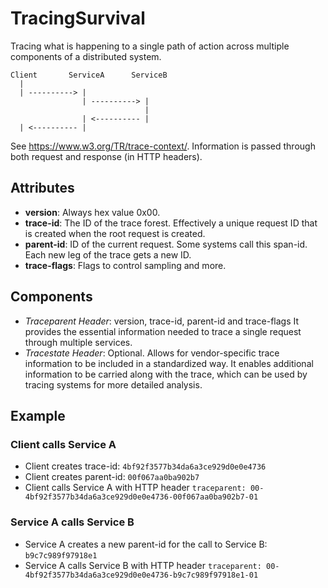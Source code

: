 # TracingSurvival

Tracing what is happening to a single path of action across multiple components of a distributed system.

```
Client       ServiceA      ServiceB
  |
  | ----------> |
                | ----------> |
                              |
                | <---------- |
  | <---------- |
```
See https://www.w3.org/TR/trace-context/. Information is passed through both request and response (in HTTP headers).

## Attributes
* **version**: Always hex value 0x00.
* **trace-id**: The ID of the trace forest. Effectively a unique request ID that is created when the root request is created.
* **parent-id**: ID of the current request. Some systems call this span-id. Each new leg of the trace gets a new ID.
* **trace-flags**: Flags to control sampling and more.

## Components
* _Traceparent Header_: version, trace-id, parent-id and trace-flags It provides the essential information needed to trace a single request through multiple services.
* _Tracestate Header_: Optional. Allows for vendor-specific trace information to be included in a standardized way. It enables additional information to be carried along with the trace, which can be used by tracing systems for more detailed analysis.

## Example
### Client calls Service A
* Client creates trace-id: `4bf92f3577b34da6a3ce929d0e0e4736`
* Client creates parent-id: `00f067aa0ba902b7`
* Client calls Service A with HTTP header `traceparent: 00-4bf92f3577b34da6a3ce929d0e0e4736-00f067aa0ba902b7-01`

### Service A calls Service B
* Service A creates a new parent-id for the call to Service B: `b9c7c989f97918e1`
* Service A calls Service B with HTTP header `traceparent: 00-4bf92f3577b34da6a3ce929d0e0e4736-b9c7c989f97918e1-01`

